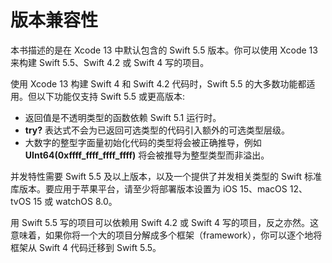 # 版本兼容性

本书描述的是在 Xcode 13 中默认包含的 Swift 5.5 版本。你可以使用 Xcode 13 来构建 Swift 5.5、Swift 4.2 或 Swift 4 写的项目。

使用 Xcode 13 构建 Swift 4 和 Swift 4.2 代码时，Swift 5.5 的大多数功能都适用。但以下功能仅支持 Swift 5.5 或更高版本:

* 返回值是不透明类型的函数依赖 Swift 5.1 运行时。
* **try?** 表达式不会为已返回可选类型的代码引入额外的可选类型层级。
* 大数字的整型字面量初始化代码的类型将会被正确推导，例如 **UInt64(0xffff_ffff_ffff_ffff)** 将会被推导为整型类型而非溢出。

并发特性需要 Swift 5.5 及以上版本，以及一个提供了并发相关类型的 Swift 标准库版本。要应用于苹果平台，请至少将部署版本设置为 iOS 15、macOS 12、tvOS 15 或 watchOS 8.0。

用 Swift 5.5 写的项目可以依赖用 Swift 4.2 或 Swift 4 写的项目，反之亦然。这意味着，如果你将一个大的项目分解成多个框架（framework），你可以逐个地将框架从 Swift 4 代码迁移到 Swift 5.5。
